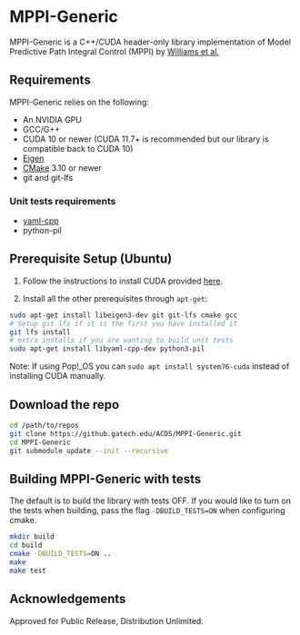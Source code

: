 # MPPI-Generic
MPPI-Generic is a C++/CUDA header-only library implementation of Model Predictive Path Integral Control (MPPI) by [Williams et al.](https://ieeexplore.ieee.org/document/8558663)

## Requirements
MPPI-Generic relies on the following:
* An NVIDIA GPU
* GCC/G++
* CUDA 10 or newer (CUDA 11.7+ is recommended but our library is compatible back to CUDA 10)
* [Eigen](https://eigen.tuxfamily.org/index.php?title=Main_Page)
* [CMake](https://cmake.org/) 3.10 or newer
* git and git-lfs
### Unit tests requirements
* [yaml-cpp](https://github.com/jbeder/yaml-cpp)
* python-pil

## Prerequisite Setup (Ubuntu)
1. Follow the instructions to install CUDA provided [here](https://docs.nvidia.com/cuda/cuda-installation-guide-linux/index.html).

2. Install all the other prerequisites through `apt-get`:
```bash
sudo apt-get install libeigen3-dev git git-lfs cmake gcc
# Setup git lfs if it is the first you have installed it
git lfs install
# extra installs if you are wanting to build unit tests
sudo apt-get install libyaml-cpp-dev python3-pil
```

Note: If using Pop!\_OS you can `sudo apt install system76-cuda` instead of installing CUDA manually.

## Download the repo
```bash
cd /path/to/repos
git clone https://github.gatech.edu/ACDS/MPPI-Generic.git
cd MPPI-Generic
git submodule update --init --recursive
```
## Building MPPI-Generic with tests

The default is to build the library with tests OFF.
If you would like to turn on the tests when building, pass the flag `-DBUILD_TESTS=ON` when configuring cmake.

```bash
mkdir build
cd build
cmake -DBUILD_TESTS=ON ..
make
make test
```

## Acknowledgements
Approved for Public Release, Distribution Unlimited.
